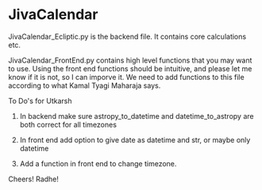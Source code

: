 # JivaCalendar

JivaCalendar_Ecliptic.py is the backend file. It contains core calculations etc.

JivaCalendar_FrontEnd.py contains high level functions that you may want to use. Using the front end functions should be intuitive, 
and please let me know if it is not, so I can imporve it. We need to add functions to this file according to what Kamal Tyagi Maharaja says.

To Do's for Utkarsh

1. In backend make sure astropy_to_datetime and datetime_to_astropy are both correct for all timezones

2. In front end add option to give date as datetime and str, or maybe only datetime

3. Add a function in front end to change timezone.

Cheers! Radhe!
